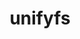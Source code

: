 ---
title: "unifyfs"
layout: cache
categories: [package, develop-2025-05-25]
meta: {"compilers": ["gcc@11.1.0", "gcc@11.4.0", "intel-oneapi-compilers@2025.1.0"], "num_specs": 5, "num_specs_by_stack": {"data-vis-sdk": 1, "e4s": 2, "e4s-neoverse-v2": 1, "e4s-oneapi": 1, "root": 5}, "oss": ["ubuntu20.04", "ubuntu22.04"], "platforms": ["linux"], "stacks": ["data-vis-sdk", "e4s", "e4s-neoverse-v2", "e4s-oneapi", "root"], "targets": ["neoverse_v2", "x86_64_v3"], "versions": ["2.0"]}
spec_details: [{"compiler": "gcc@11.4.0", "hash": "3mjxe7xihv2s7ue3nxt7thuk7j3dhtdy", "os": "ubuntu22.04", "platform": "linux", "size": "-", "stacks": ["e4s", "root"], "target": "x86_64_v3", "variants": ["+auto-mount", "~boostsys", "build_system=autotools", "+fortran", "~pmi", "~pmix", "~preload", "+spath"], "versions": ["2.0"]}, {"compiler": "gcc@11.1.0", "hash": "fqacpldntv3octhve7a7nzb4yp4wlwwk", "os": "ubuntu20.04", "platform": "linux", "size": "-", "stacks": ["data-vis-sdk", "root"], "target": "x86_64_v3", "variants": ["+auto-mount", "~boostsys", "build_system=autotools", "+fortran", "~pmi", "~pmix", "~preload", "+spath"], "versions": ["2.0"]}, {"compiler": "gcc@11.4.0", "hash": "ulfl2ype3uxy2nmlhuolwcl23suovbq7", "os": "ubuntu22.04", "platform": "linux", "size": "-", "stacks": ["e4s", "root"], "target": "x86_64_v3", "variants": ["+auto-mount", "~boostsys", "build_system=autotools", "+fortran", "~pmi", "~pmix", "~preload", "+spath"], "versions": ["2.0"]}, {"compiler": "gcc@11.4.0", "hash": "vesmbxueyka55tycknjrrxqo6srghg4s", "os": "ubuntu22.04", "platform": "linux", "size": "-", "stacks": ["e4s-neoverse-v2", "root"], "target": "neoverse_v2", "variants": ["+auto-mount", "~boostsys", "build_system=autotools", "+fortran", "~pmi", "~pmix", "~preload", "+spath"], "versions": ["2.0"]}, {"compiler": "intel-oneapi-compilers@2025.1.0", "hash": "zeqyaa7bh3nzzcrsoplq6e66yunl3ufm", "os": "ubuntu22.04", "platform": "linux", "size": "-", "stacks": ["e4s-oneapi", "root"], "target": "x86_64_v3", "variants": ["+auto-mount", "~boostsys", "build_system=autotools", "+fortran", "~pmi", "~pmix", "~preload", "+spath"], "versions": ["2.0"]}]
---